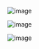 ![image](https://user-images.githubusercontent.com/70198995/165827211-8ce56eaa-433d-4470-ac3b-0e2a1078361b.png)

![image](https://user-images.githubusercontent.com/70198995/165828130-0ea225df-5c8d-4084-a1dc-f270486c520c.png)

![image](https://user-images.githubusercontent.com/70198995/165829479-41ea5e17-5d12-49b2-a2db-ba7db6e63ac6.png)
